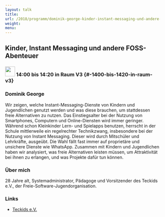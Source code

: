 ```yaml
---
layout: talk
title:
url: /2018/programm/dominik-george-kinder-instant-messaging-und-andere-foss-abenteuer/
weight:
menu:
---
```

## Kinder, Instant Messaging und andere FOSS-Abenteuer

### <img height = "32" src="../../../images/talk.svg"> 14:00 bis 14:20 in Raum V3 {#-1400-bis-1420-in-raum-v3}

### Dominik George

Wir zeigen, welche Instant-Messaging-Dienste von Kindern und Jugendlichen genutzt werden und was diese brauchen, um stattdessen freie Alternativen zu nutzen.  Das Einstiegsalter bei der Nutzung von Smartphones, Computern und Online-Diensten wird immer geringer. Während schon Kleinkinder Lern- und Spielapps benutzen, herrscht in der Schule mittlerweile ein regelrechter Technikzwang, insbesondere bei der Nutzung von Instant Messaging. Dieser wird durch Mitschüler und Lehrkräfte, ausgeübt. Die Wahl fällt fast immer auf proprietäre und unsichere Dienste wie WhatsApp. Zusammen mit Kindern und Jugendlichen haben wir analysiert, was freie Alternativen leisten müssen, um Attraktivität bei ihnen zu erlangen, und was Projekte dafür tun können.

### Über mich

28 Jahre alt, Systemadministrator, Pädagoge und Vorsitzender des Teckids e.V., der Freie-Software-Jugendorganisation.

### Links

- <a href="https://www.teckids.org" target="_blank">Teckids e.V.</a>